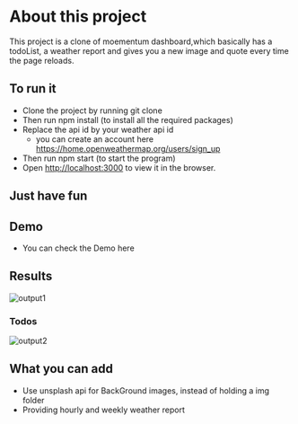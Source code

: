 # About this project

This project is a clone of moementum dashboard,which basically has a todoList, a weather report and gives you a new image and quote every time the page reloads.


## To run it
*   Clone the project by running git clone
*   Then run npm install (to install all the required packages)
*   Replace the api id by your weather api id
    *  you can create an account here https://home.openweathermap.org/users/sign_up
*   Then run npm start (to start the program)
*   Open [http://localhost:3000](http://localhost:3000) to view it in the browser.

## Just have fun 

## Demo
* You can check the Demo here 

## Results

![output1](https://user-images.githubusercontent.com/55057144/108616285-1ab21f80-7432-11eb-9123-eaba389cbf58.png)

### Todos

![output2](https://user-images.githubusercontent.com/55057144/108616288-243b8780-7432-11eb-86e2-1f5ba0202f09.png)
## What you can add
*   Use unsplash api for BackGround images, instead of holding a img folder
*   Providing hourly and weekly weather report 
